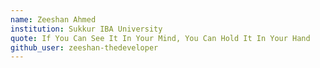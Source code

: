```yaml
---
name: Zeeshan Ahmed
institution: Sukkur IBA University
quote: If You Can See It In Your Mind, You Can Hold It In Your Hand
github_user: zeeshan-thedeveloper
---
```

